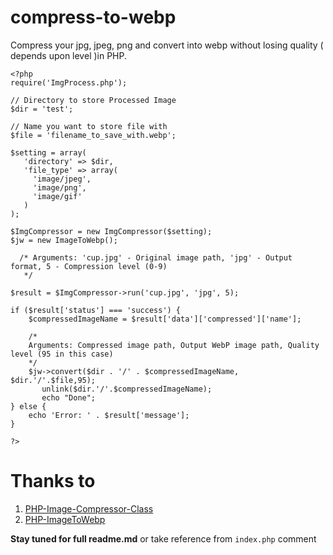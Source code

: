 # compress-to-webp
Compress your jpg, jpeg, png and convert into webp without losing quality ( depends upon level )in PHP.

```
<?php
require('ImgProcess.php');

// Directory to store Processed Image
$dir = 'test';

// Name you want to store file with
$file = 'filename_to_save_with.webp';

$setting = array(
   'directory' => $dir, 
   'file_type' => array(
     'image/jpeg',
     'image/png',
     'image/gif'
   )
);

$ImgCompressor = new ImgCompressor($setting);
$jw = new ImageToWebp();

  /* Arguments: 'cup.jpg' - Original image path, 'jpg' - Output format, 5 - Compression level (0-9)
   */
  
$result = $ImgCompressor->run('cup.jpg', 'jpg', 5);

if ($result['status'] === 'success') {
    $compressedImageName = $result['data']['compressed']['name'];
    
    /* 
    Arguments: Compressed image path, Output WebP image path, Quality level (95 in this case) 
    */
    $jw->convert($dir . '/' . $compressedImageName, $dir.'/'.$file,95);
       unlink($dir.'/'.$compressedImageName);
       echo "Done";
} else {
    echo 'Error: ' . $result['message'];
}

?>
```

# Thanks to
1. [PHP-Image-Compressor-Class](https://github.com/bachors/PHP-Image-Compressor-Class)
2. [PHP-ImageToWebp](https://github.com/rakibtg/PHP-ImageToWebp)

**Stay tuned for full readme.md** or take reference from `index.php` comment

